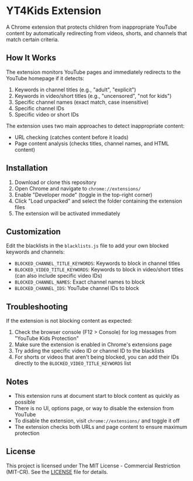# YT4Kids Extension

A Chrome extension that protects children from inappropriate YouTube content by automatically redirecting from videos, shorts, and channels that match certain criteria.

## How It Works

The extension monitors YouTube pages and immediately redirects to the YouTube homepage if it detects:

1. Keywords in channel titles (e.g., "adult", "explicit")
2. Keywords in video/short titles (e.g., "uncensored", "not for kids")
3. Specific channel names (exact match, case insensitive)
4. Specific channel IDs
5. Specific video or short IDs

The extension uses two main approaches to detect inappropriate content:
- URL checking (catches content before it loads)
- Page content analysis (checks titles, channel names, and HTML content)

## Installation

1. Download or clone this repository
2. Open Chrome and navigate to `chrome://extensions/`
3. Enable "Developer mode" (toggle in the top-right corner)
4. Click "Load unpacked" and select the folder containing the extension files
5. The extension will be activated immediately

## Customization

Edit the blacklists in the `blacklists.js` file to add your own blocked keywords and channels:

- `BLOCKED_CHANNEL_TITLE_KEYWORDS`: Keywords to block in channel titles
- `BLOCKED_VIDEO_TITLE_KEYWORDS`: Keywords to block in video/short titles (can also include specific video IDs)
- `BLOCKED_CHANNEL_NAMES`: Exact channel names to block
- `BLOCKED_CHANNEL_IDS`: YouTube channel IDs to block

## Troubleshooting

If the extension is not blocking content as expected:

1. Check the browser console (F12 > Console) for log messages from "YouTube Kids Protection"
2. Make sure the extension is enabled in Chrome's extensions page
3. Try adding the specific video ID or channel ID to the blacklists
4. For shorts or videos that aren't being blocked, you can add their IDs directly to the `BLOCKED_VIDEO_TITLE_KEYWORDS` list

## Notes

- This extension runs at document start to block content as quickly as possible
- There is no UI, options page, or way to disable the extension from YouTube
- To disable the extension, visit `chrome://extensions/` and toggle it off
- The extension checks both URLs and page content to ensure maximum protection

## License

This project is licensed under The MIT License - Commercial Restriction (MIT-CR). See the [LICENSE](LICENSE) file for details. 